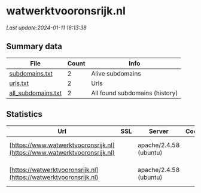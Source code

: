 # watwerktvooronsrijk.nl
*Last update:2024-01-11 16:13:38*
## Summary data
| File       | Count | Info |
|------------|-------|------|
|[subdomains.txt](/data/watwerktvooronsrijk/subdomains.txt)|2|Alive subdomains|
|[urls.txt](/data/watwerktvooronsrijk/urls.txt)|2|Urls|
|[all_subdomains.txt](/data/watwerktvooronsrijk/all_subdomains.txt)|2|All found subdomains (history)|
## Statistics
| Url | SSL | Server | Cookie | HSTS | CSP | XFO | XXP | RP | Tech |
|------------|-------|------|------|------|------|------|------|------|------|
|[https://www.watwerktvooronsrijk.nl](https://www.watwerktvooronsrijk.nl)| |apache/2.4.58 (ubuntu)| |:white_check_mark: |:warning: |:white_check_mark: |:white_check_mark: |:white_check_mark: |Apache HTTP Server:2...|
|[https://watwerktvooronsrijk.nl](https://watwerktvooronsrijk.nl)| |apache/2.4.58 (ubuntu)| |:white_check_mark: |:warning: |:white_check_mark: |:white_check_mark: |:white_check_mark: |Apache HTTP Server:2...|